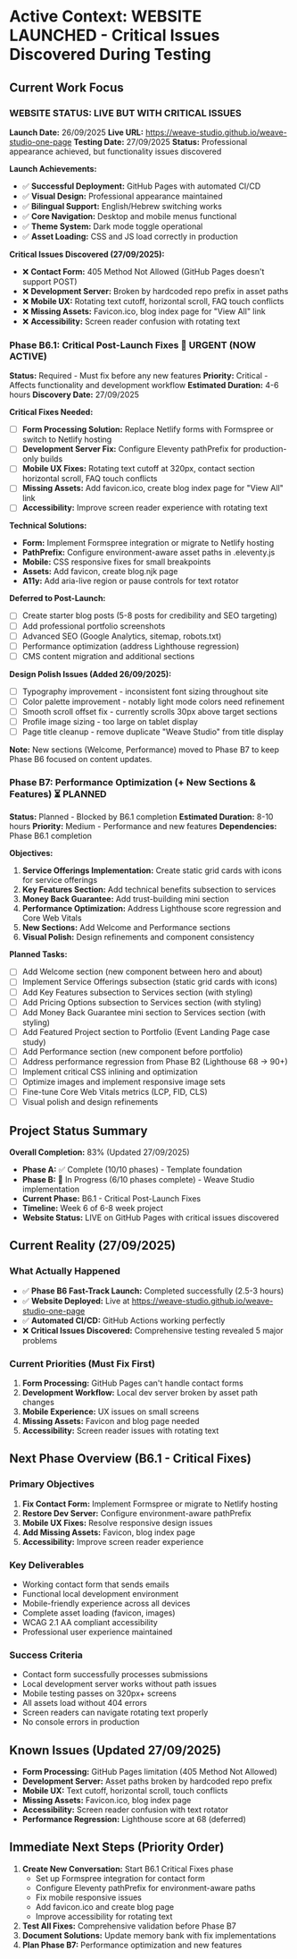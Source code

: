 # Active Context: WEBSITE LAUNCHED - Critical Issues Discovered During Testing

## Current Work Focus

### WEBSITE STATUS: LIVE BUT WITH CRITICAL ISSUES
**Launch Date:** 26/09/2025
**Live URL:** https://weave-studio.github.io/weave-studio-one-page
**Testing Date:** 27/09/2025
**Status:** Professional appearance achieved, but functionality issues discovered

**Launch Achievements:**
- ✅ **Successful Deployment:** GitHub Pages with automated CI/CD
- ✅ **Visual Design:** Professional appearance maintained
- ✅ **Bilingual Support:** English/Hebrew switching works
- ✅ **Core Navigation:** Desktop and mobile menus functional
- ✅ **Theme System:** Dark mode toggle operational
- ✅ **Asset Loading:** CSS and JS load correctly in production

**Critical Issues Discovered (27/09/2025):**
- ❌ **Contact Form:** 405 Method Not Allowed (GitHub Pages doesn't support POST)
- ❌ **Development Server:** Broken by hardcoded repo prefix in asset paths
- ❌ **Mobile UX:** Rotating text cutoff, horizontal scroll, FAQ touch conflicts
- ❌ **Missing Assets:** Favicon.ico, blog index page for "View All" link
- ❌ **Accessibility:** Screen reader confusion with rotating text

### Phase B6.1: Critical Post-Launch Fixes 🔴 URGENT (NOW ACTIVE)
**Status:** Required - Must fix before any new features
**Priority:** Critical - Affects functionality and development workflow
**Estimated Duration:** 4-6 hours
**Discovery Date:** 27/09/2025

**Critical Fixes Needed:**
- [ ] **Form Processing Solution:** Replace Netlify forms with Formspree or switch to Netlify hosting
- [ ] **Development Server Fix:** Configure Eleventy pathPrefix for production-only builds
- [ ] **Mobile UX Fixes:** Rotating text cutoff at 320px, contact section horizontal scroll, FAQ touch conflicts
- [ ] **Missing Assets:** Add favicon.ico, create blog index page for "View All" link
- [ ] **Accessibility:** Improve screen reader experience with rotating text

**Technical Solutions:**
- **Form:** Implement Formspree integration or migrate to Netlify hosting
- **PathPrefix:** Configure environment-aware asset paths in .eleventy.js
- **Mobile:** CSS responsive fixes for small breakpoints
- **Assets:** Add favicon, create blog.njk page
- **A11y:** Add aria-live region or pause controls for text rotator

**Deferred to Post-Launch:**
- [ ] Create starter blog posts (5-8 posts for credibility and SEO targeting)
- [ ] Add professional portfolio screenshots
- [ ] Advanced SEO (Google Analytics, sitemap, robots.txt)
- [ ] Performance optimization (address Lighthouse regression)
- [ ] CMS content migration and additional sections

**Design Polish Issues (Added 26/09/2025):**
- [ ] Typography improvement - inconsistent font sizing throughout site
- [ ] Color palette improvement - notably light mode colors need refinement
- [ ] Smooth scroll offset fix - currently scrolls 30px above target sections
- [ ] Profile image sizing - too large on tablet display
- [ ] Page title cleanup - remove duplicate "Weave Studio" from title display

**Note:** New sections (Welcome, Performance) moved to Phase B7 to keep Phase B6 focused on content updates.

### Phase B7: Performance Optimization (+ New Sections & Features) ⏳ PLANNED
**Status:** Planned - Blocked by B6.1 completion
**Estimated Duration:** 8-10 hours
**Priority:** Medium - Performance and new features
**Dependencies:** Phase B6.1 completion

**Objectives:**
1. **Service Offerings Implementation:** Create static grid cards with icons for service offerings
2. **Key Features Section:** Add technical benefits subsection to services
3. **Money Back Guarantee:** Add trust-building mini section
4. **Performance Optimization:** Address Lighthouse score regression and Core Web Vitals
5. **New Sections:** Add Welcome and Performance sections
6. **Visual Polish:** Design refinements and component consistency

**Planned Tasks:**
- [ ] Add Welcome section (new component between hero and about)
- [ ] Implement Service Offerings subsection (static grid cards with icons)
- [ ] Add Key Features subsection to Services section (with styling)
- [ ] Add Pricing Options subsection to Services section (with styling)
- [ ] Add Money Back Guarantee mini section to Services section (with styling)
- [ ] Add Featured Project section to Portfolio (Event Landing Page case study)
- [ ] Add Performance section (new component before portfolio)
- [ ] Address performance regression from Phase B2 (Lighthouse 68 → 90+)
- [ ] Implement critical CSS inlining and optimization
- [ ] Optimize images and implement responsive image sets
- [ ] Fine-tune Core Web Vitals metrics (LCP, FID, CLS)
- [ ] Visual polish and design refinements

## Project Status Summary

**Overall Completion:** 83% (Updated 27/09/2025)
- **Phase A:** ✅ Complete (10/10 phases) - Template foundation
- **Phase B:** 🔄 In Progress (6/10 phases complete) - Weave Studio implementation
- **Current Phase:** B6.1 - Critical Post-Launch Fixes
- **Timeline:** Week 6 of 6-8 week project
- **Website Status:** LIVE on GitHub Pages with critical issues discovered

## Current Reality (27/09/2025)

### What Actually Happened
- ✅ **Phase B6 Fast-Track Launch:** Completed successfully (2.5-3 hours)
- ✅ **Website Deployed:** Live at https://weave-studio.github.io/weave-studio-one-page
- ✅ **Automated CI/CD:** GitHub Actions working perfectly
- ❌ **Critical Issues Discovered:** Comprehensive testing revealed 5 major problems

### Current Priorities (Must Fix First)
1. **Form Processing:** GitHub Pages can't handle contact forms
2. **Development Workflow:** Local dev server broken by asset path changes
3. **Mobile Experience:** UX issues on small screens
4. **Missing Assets:** Favicon and blog page needed
5. **Accessibility:** Screen reader issues with rotating text

## Next Phase Overview (B6.1 - Critical Fixes)

### Primary Objectives
1. **Fix Contact Form:** Implement Formspree or migrate to Netlify hosting
2. **Restore Dev Server:** Configure environment-aware pathPrefix
3. **Mobile UX Fixes:** Resolve responsive design issues
4. **Add Missing Assets:** Favicon, blog index page
5. **Accessibility:** Improve screen reader experience

### Key Deliverables
- Working contact form that sends emails
- Functional local development environment
- Mobile-friendly experience across all devices
- Complete asset loading (favicon, images)
- WCAG 2.1 AA compliant accessibility
- Professional user experience maintained

### Success Criteria
- Contact form successfully processes submissions
- Local development server works without path issues
- Mobile testing passes on 320px+ screens
- All assets load without 404 errors
- Screen readers can navigate rotating text properly
- No console errors in production

## Known Issues (Updated 27/09/2025)
- **Form Processing:** GitHub Pages limitation (405 Method Not Allowed)
- **Development Server:** Asset paths broken by hardcoded repo prefix
- **Mobile UX:** Text cutoff, horizontal scroll, touch conflicts
- **Missing Assets:** Favicon.ico, blog index page
- **Accessibility:** Screen reader confusion with text rotator
- **Performance Regression:** Lighthouse score at 68 (deferred)

## Immediate Next Steps (Priority Order)
1. **Create New Conversation:** Start B6.1 Critical Fixes phase
   - Set up Formspree integration for contact form
   - Configure Eleventy pathPrefix for environment-aware paths
   - Fix mobile responsive issues
   - Add favicon.ico and create blog page
   - Improve accessibility for rotating text
2. **Test All Fixes:** Comprehensive validation before Phase B7
3. **Document Solutions:** Update memory bank with fix implementations
4. **Plan Phase B7:** Performance optimization and new features
